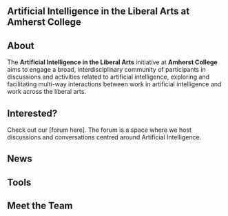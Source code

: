## Artificial Intelligence in the Liberal Arts at Amherst College

## About
The **Artificial Intelligence in the Liberal Arts** initiative at **Amherst College** aims to engage a broad, interdisciplinary community of participants in discussions and activities related to artificial intelligence, exploring and facilitating multi-way interactions between work in artificial intelligence and work across the liberal arts.

## Interested?
Check out our [forum here]. The forum is a space where we host discussions and conversations centred around Artificial Intelligence.

## News

## Tools

## Meet the Team

